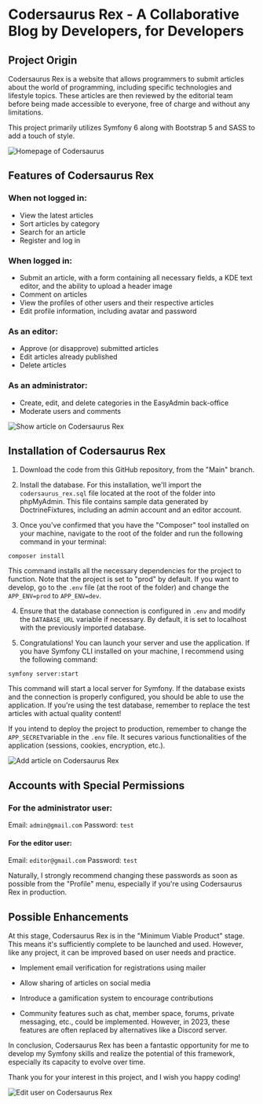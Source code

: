 # Codersaurus Rex - A Collaborative Blog by Developers, for Developers


## Project Origin

Codersaurus Rex is a website that allows programmers to submit articles about the world of programming, including specific technologies and lifestyle topics. These articles are then reviewed by the editorial team before being made accessible to everyone, free of charge and without any limitations.

This project primarily utilizes Symfony 6 along with Bootstrap 5 and SASS to add a touch of style.

![Homepage of Codersaurus](https://imgur.com/tcYilrX.png)


## Features of Codersaurus Rex

### When not logged in:
- View the latest articles
- Sort articles by category
- Search for an article
- Register and log in

### When logged in:
- Submit an article, with a form containing all necessary fields, a KDE text editor, and the ability to upload a header image
- Comment on articles
- View the profiles of other users and their respective articles
- Edit profile information, including avatar and password

### As an editor:
- Approve (or disapprove) submitted articles
- Edit articles already published
- Delete articles

### As an administrator:
- Create, edit, and delete categories in the EasyAdmin back-office
- Moderate users and comments

![Show article on Codersaurus Rex](https://imgur.com/UF8Blp1.png)


## Installation of Codersaurus Rex

1. Download the code from this GitHub repository, from the "Main" branch.

2. Install the database. For this installation, we'll import the `codersaurus_rex.sql` file located at the root of the folder into phpMyAdmin. This file contains sample data generated by DoctrineFixtures, including an admin account and an editor account.

3. Once you've confirmed that you have the "Composer" tool installed on your machine, navigate to the root of the folder and run the following command in your terminal:

`composer install`

This command installs all the necessary dependencies for the project to function. Note that the project is set to "prod" by default. If you want to develop, go to the `.env` file (at the root of the folder) and change the `APP_ENV=prod` to `APP_ENV=dev`.

4. Ensure that the database connection is configured in `.env` and modify the `DATABASE_URL` variable if necessary. By default, it is set to localhost with the previously imported database.

5. Congratulations! You can launch your server and use the application. If you have Symfony CLI installed on your machine, I recommend using the following command:

`symfony server:start`

This command will start a local server for Symfony. If the database exists and the connection is properly configured, you should be able to use the application. If you're using the test database, remember to replace the test articles with actual quality content!

If you intend to deploy the project to production, remember to change the `APP_SECRET`variable in the `.env` file. It secures various functionalities of the application (sessions, cookies, encryption, etc.).

![Add article on Codersaurus Rex](https://imgur.com/geujlAz.png)


## Accounts with Special Permissions

### For the administrator user:

Email: `admin@gmail.com`
Password: `test`

#### For the editor user:

Email: `editor@gmail.com`
Password: `test`

Naturally, I strongly recommend changing these passwords as soon as possible from the "Profile" menu, especially if you're using Codersaurus Rex in production.


## Possible Enhancements

At this stage, Codersaurus Rex is in the "Minimum Viable Product" stage. This means it's sufficiently complete to be launched and used. However, like any project, it can be improved based on user needs and practice.

- Implement email verification for registrations using mailer

- Allow sharing of articles on social media

- Introduce a gamification system to encourage contributions

- Community features such as chat, member space, forums, private messaging, etc., could be implemented. However, in 2023, these features are often replaced by alternatives like a Discord server.

In conclusion, Codersaurus Rex has been a fantastic opportunity for me to develop my Symfony skills and realize the potential of this framework, especially its capacity to evolve over time.

Thank you for your interest in this project, and I wish you happy coding!

![Edit user on Codersaurus Rex](https://imgur.com/dqhPRN2.png)